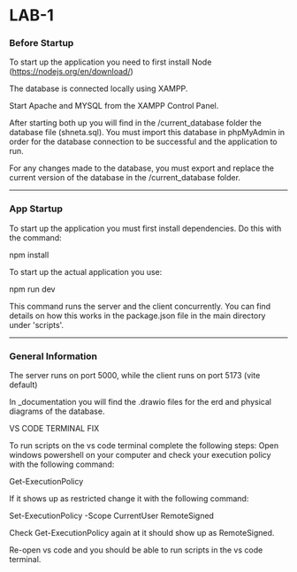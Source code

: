 # LAB-1





### Before Startup



To start up the application you need to first install Node (https://nodejs.org/en/download/)



The database is connected locally using XAMPP.

Start Apache and MYSQL from the XAMPP Control Panel.



After starting both up you will find in the /current\_database folder the database file (shneta.sql). You must import this database in phpMyAdmin in order for the database connection to be successful and the application to run.


For any changes made to the database, you must export and replace the current version of the database in the /current\_database folder.





------------------------------------------------------------------------------------------------------



### App Startup



To start up the application you must first install dependencies. Do this with the command:



npm install



To start up the actual application you use:



npm run dev





This command runs the server and the client concurrently. You can find details on how this works in the package.json file in the main directory under 'scripts'.



-------------------------------------------------------------------------------------------------------



### 

### General Information



The server runs on port 5000, while the client runs on port 5173 (vite default)

In \_documentation you will find the .drawio files for the erd and physical diagrams of the database.


VS CODE TERMINAL FIX

To run scripts on the vs code terminal complete the following steps:
Open windows powershell on your computer and check your execution policy with the following command:

Get-ExecutionPolicy

If it shows up as restricted change it with the following command:

Set-ExecutionPolicy -Scope CurrentUser RemoteSigned

Check Get-ExecutionPolicy again at it should show up as RemoteSigned.

Re-open vs code and you should be able to run scripts in the vs code terminal.


















